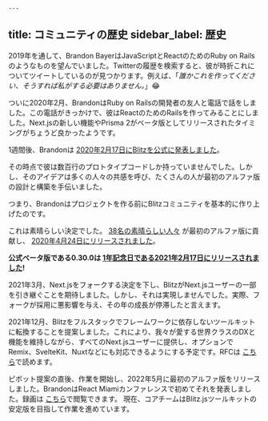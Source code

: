     ---
title: コミュニティの歴史
sidebar_label: 歴史
---

2019年を通して、Brandon BayerはJavaScriptとReactのためのRuby on Railsのようなものを望んでいました。Twitterの履歴を検索すると、彼が時折これについてツイートしているのが見つかります。例えば、「_誰かこれを作ってください、そうすれば私がする必要はありません。_」😂

ついに2020年2月、BrandonはRuby on Railsの開発者の友人と電話で話をしました。この電話がきっかけで、彼はReactのためのRailsを作ってみることにしました。Next.jsの新しい機能やPrisma 2がベータ版としてリリースされたタイミングがちょうど良かったようです。

1週間後、Brandonは
[2020年2月17日にBlitzを公式に発表しました](https://twitter.com/flybayer/status/1229425878481793024)。

その時点で彼は数百行のプロトタイプコードしか持っていませんでした。しかし、そのアイデアは多くの人々の共感を呼び、たくさんの人が最初のアルファ版の設計と構築を手伝いました。

つまり、Brandonはプロジェクトを作る前にBlitzコミュニティを基本的に作り上げたのです。

これは素晴らしい決定でした。
[38名の素晴らしい人々](https://github.com/blitz-js/blitz/tree/ab6f60571ad61eef6be55e9684f2e243fa902e8d#contributors-)
が最初のアルファ版に貢献し、
[2020年4月24日にリリースされました](https://twitter.com/flybayer/status/1253649008540569600)。

**公式ベータ版である0.30.0は
[1年記念日である2021年2月17日にリリースされました](https://twitter.com/flybayer/status/1362048912476016642)!**

2021年3月、Next.jsをフォークする決定を下し、BlitzがNext.jsユーザーの一部を引き継ぐことを期待しました。しかし、それは実現しませんでした。実際、フォークが採用に悪影響を与え、その年の成長が停滞したと言えます。

2021年12月、Blitzをフルスタックでフレームワークに依存しないツールキットに転換することを提案しました。これにより、我々が愛する世界クラスのDXと機能を維持しながら、すべてのNext.jsユーザーに提供し、オプションでRemix、SvelteKit、Nuxtなどにも対応できるようにする予定です。RFCは
[こちら](https://github.com/blitz-js/blitz/discussions/3075)で読めます。

ピボット提案の直後、作業を開始し、2022年5月に最初のアルファ版をリリースしました。BrandonはReact Miamiカンファレンスで初めてそれを発表しました。録画は
[こちら](https://www.youtube.com/watch?v=TWkjl_jg3Jk&ab_channel=JSWORLDConference)で閲覧できます。
現在、コアチームはBlitz.jsツールキットの安定版を目指して作業を進めています。